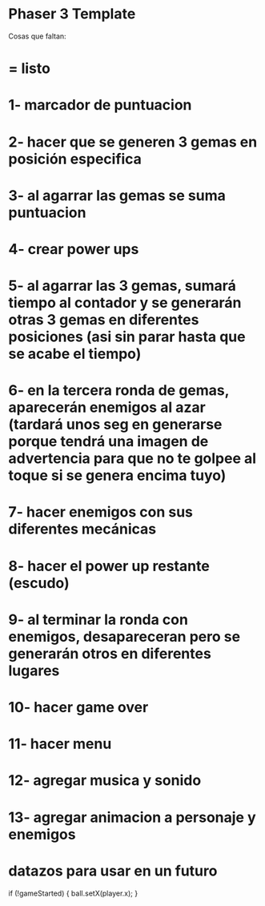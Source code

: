 # Phaser 3 Template

Cosas que faltan:

# = listo

# 1- marcador de puntuacion

# 2- hacer que se generen 3 gemas en posición especifica

# 3- al agarrar las gemas se suma puntuacion

# 4- crear power ups

# 5- al agarrar las 3 gemas, sumará tiempo al contador y se generarán otras 3 gemas en diferentes posiciones (asi sin parar hasta que se acabe el tiempo)

# 6- en la tercera ronda de gemas, aparecerán enemigos al azar (tardará unos seg en generarse porque tendrá una imagen de advertencia para que no te golpee al toque si se genera encima tuyo)

# 7- hacer enemigos con sus diferentes mecánicas

# 8- hacer el power up restante (escudo)

# 9- al terminar la ronda con enemigos, desapareceran pero se generarán otros en diferentes lugares

# 10- hacer game over

# 11- hacer menu

# 12- agregar musica y sonido

# 13- agregar animacion a personaje y enemigos

# datazos para usar en un futuro

if (!gameStarted) {
ball.setX(player.x);
}
